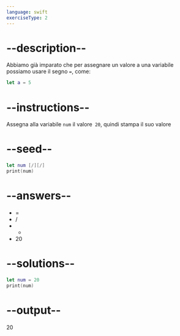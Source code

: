 ```yaml
---
language: swift
exerciseType: 2
---
```


# --description--

Abbiamo già imparato che per assegnare un valore a una variabile possiamo usare il segno `=`, come:
```swift
let a = 5
```

# --instructions--

Assegna alla variabile `num` il valore` 20`, quindi stampa il suo valore

# --seed--

```swift
let num [/][/]
print(num)
```

# --answers--

- = 
- / 
- * 
- 20

# --solutions--

```swift
let num = 20
print(num)
```

# --output--

20
